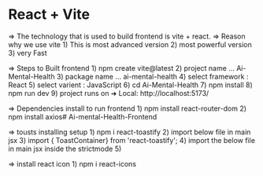 # React + Vite

=> The technology that is used to build frontend is vite + react.
=> Reason why we use vite 
     1) This is most advanced version
     2) most powerful version
     3) very Fast 

=> Steps to Built frontend 
     1) npm create vite@latest
     2) project name ... Ai-Mental-Health
     3) package name ... ai-mental-health
     4) select framework : React
     5) select varient   : JavaScript
     6) cd Ai-Mental-Health
     7) npm install
     8) npm run dev 
     9) project runs on  ➜  Local:   http://localhost:5173/

=> Dependencies install to run frontend 
     1) npm install react-router-dom
     2) npm install axios# Ai-mental-Health-Frontend


=> tousts installing setup
     1)  npm i react-toastify
     2)  import below file in main jsx 
     3)  import { ToastContainer} from 'react-toastify';
     4)  import the below file in main jsx inside the strictmode 
     5)  <ToastContainer />

=> install react icon 
     1) npm i react-icons